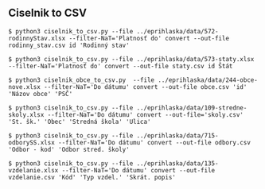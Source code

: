 
## Ciselnik to CSV

    $ python3 ciselnik_to_csv.py --file ../eprihlaska/data/572-rodinnyStav.xlsx --filter-NaT='Platnosť do' convert --out-file rodinny_stav.csv id 'Rodinný stav'

    $ python3 ciselnik_to_csv.py --file ../eprihlaska/data/573-staty.xlsx --filter-NaT='Platnosť do' convert --out-file staty.csv id Štát

    $ python3 ciselnik_obce_to_csv.py  --file ../eprihlaska/data/244-obce-nove.xlsx --filter-NaT='Do dátumu' convert --out-file obce.csv 'id' 'Názov obce' 'PSČ'

    $ python3 ciselnik_to_csv.py --file ../eprihlaska/data/109-stredne-skoly.xlsx --filter-NaT='Do dátumu' convert --out-file='skoly.csv' 'St. šk.' 'Obec' 'Stredná škola' 'Ulica'

    $ python3 ciselnik_to_csv.py --file ../eprihlaska/data/715-odborySS.xlsx --filter-NaT='Do dátumu' convert --out-file odbory.csv 'Odbor - kod' 'Odbor stred. školy'

    $ python3 ciselnik_to_csv.py --file ../eprihlaska/data/135-vzdelanie.xlsx --filter-NaT='Do dátumu' convert --out-file vzdelanie.csv 'Kód' 'Typ vzdel.' 'Skrát. popis'
